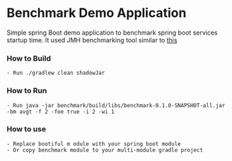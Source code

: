 # Benchmark Demo Application

Simple spring Boot demo application to benchmark spring boot services startup time. It used JMH benchmarking tool similar to [this](https://github.com/dsyer/spring-boot-startup-bench)

### How to Build
    - Run ./gradlew clean shadowJar
    
### How to Run
    - Run java -jar benchmark/build/libs/benchmark-0.1.0-SNAPSHOT-all.jar -bm avgt -f 2 -foe true -i 2 -wi 1   
       
### How to use
    - Replace bootiful m odule with your spring boot module
    - Or copy benchmark module to your multi-module gradle project